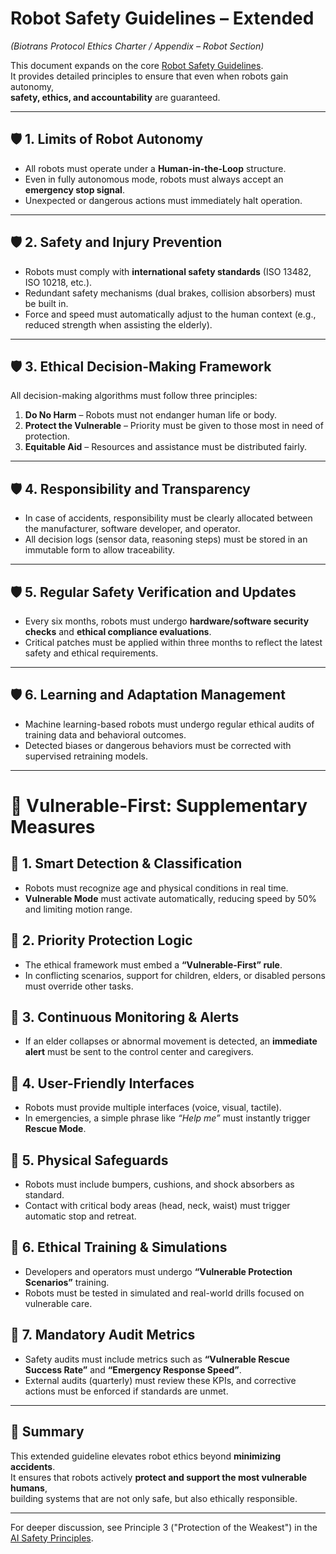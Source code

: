 # Robot Safety Guidelines – Extended  
*(Biotrans Protocol Ethics Charter / Appendix – Robot Section)*  

This document expands on the core [Robot Safety Guidelines](safety-guidelines.md).  
It provides detailed principles to ensure that even when robots gain autonomy,  
**safety, ethics, and accountability** are guaranteed.  

---

## 🛡️ 1. Limits of Robot Autonomy
- All robots must operate under a **Human-in-the-Loop** structure.  
- Even in fully autonomous mode, robots must always accept an **emergency stop signal**.  
- Unexpected or dangerous actions must immediately halt operation.  

---

## 🛡️ 2. Safety and Injury Prevention
- Robots must comply with **international safety standards** (ISO 13482, ISO 10218, etc.).  
- Redundant safety mechanisms (dual brakes, collision absorbers) must be built in.  
- Force and speed must automatically adjust to the human context (e.g., reduced strength when assisting the elderly).  

---

## 🛡️ 3. Ethical Decision-Making Framework
All decision-making algorithms must follow three principles:  
1. **Do No Harm** – Robots must not endanger human life or body.  
2. **Protect the Vulnerable** – Priority must be given to those most in need of protection.  
3. **Equitable Aid** – Resources and assistance must be distributed fairly.  

---

## 🛡️ 4. Responsibility and Transparency
- In case of accidents, responsibility must be clearly allocated between the manufacturer, software developer, and operator.  
- All decision logs (sensor data, reasoning steps) must be stored in an immutable form to allow traceability.  

---

## 🛡️ 5. Regular Safety Verification and Updates
- Every six months, robots must undergo **hardware/software security checks** and **ethical compliance evaluations**.  
- Critical patches must be applied within three months to reflect the latest safety and ethical requirements.  

---

## 🛡️ 6. Learning and Adaptation Management
- Machine learning-based robots must undergo regular ethical audits of training data and behavioral outcomes.  
- Detected biases or dangerous behaviors must be corrected with supervised retraining models.  

---

# 👶 Vulnerable-First: Supplementary Measures

## 🧩 1. Smart Detection & Classification
- Robots must recognize age and physical conditions in real time.  
- **Vulnerable Mode** must activate automatically, reducing speed by 50% and limiting motion range.  

## 🧩 2. Priority Protection Logic
- The ethical framework must embed a **“Vulnerable-First” rule**.  
- In conflicting scenarios, support for children, elders, or disabled persons must override other tasks.  

## 🧩 3. Continuous Monitoring & Alerts
- If an elder collapses or abnormal movement is detected, an **immediate alert** must be sent to the control center and caregivers.  

## 🧩 4. User-Friendly Interfaces
- Robots must provide multiple interfaces (voice, visual, tactile).  
- In emergencies, a simple phrase like *“Help me”* must instantly trigger **Rescue Mode**.  

## 🧩 5. Physical Safeguards
- Robots must include bumpers, cushions, and shock absorbers as standard.  
- Contact with critical body areas (head, neck, waist) must trigger automatic stop and retreat.  

## 🧩 6. Ethical Training & Simulations
- Developers and operators must undergo **“Vulnerable Protection Scenarios”** training.  
- Robots must be tested in simulated and real-world drills focused on vulnerable care.  

## 🧩 7. Mandatory Audit Metrics
- Safety audits must include metrics such as **“Vulnerable Rescue Success Rate”** and **“Emergency Response Speed”**.  
- External audits (quarterly) must review these KPIs, and corrective actions must be enforced if standards are unmet.  

---

## 📑 Summary
This extended guideline elevates robot ethics beyond **minimizing accidents**.  
It ensures that robots actively **protect and support the most vulnerable humans**,  
building systems that are not only safe, but also ethically responsible.  

---

For deeper discussion, see Principle 3 ("Protection of the Weakest") in the  
[AI Safety Principles](../ai/ai-safety-principles.md).

